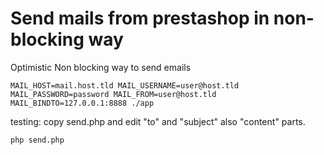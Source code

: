 # Send mails from prestashop in non-blocking way

Optimistic Non blocking way to send emails

```
MAIL_HOST=mail.host.tld MAIL_USERNAME=user@host.tld MAIL_PASSWORD=password MAIL_FROM=user@host.tld MAIL_BINDTO=127.0.0.1:8888 ./app 
``` 

testing: copy send.php and edit "to" and "subject" also "content" parts.
```
php send.php
```
